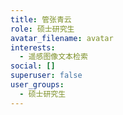 ```yaml
---
title: 管张青云
role: 硕士研究生
avatar_filename: avatar
interests:
  - 遥感图像文本检索
social: []
superuser: false
user_groups:
  - 硕士研究生
---
```

